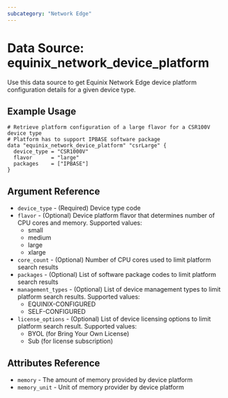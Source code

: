 ```yaml
---
subcategory: "Network Edge"
---
```


# Data Source: equinix_network_device_platform

Use this data source to get Equinix Network Edge device platform configuration details
for a given device type.

## Example Usage

```hcl
# Retrieve platform configuration of a large flavor for a CSR100V device type
# Platform has to support IPBASE software package
data "equinix_network_device_platform" "csrLarge" {
  device_type = "CSR1000V"
  flavor      = "large"
  packages    = ["IPBASE"]
}
```

## Argument Reference

* `device_type` - (Required) Device type code
* `flavor` - (Optional) Device platform flavor that determines number of CPU cores
and memory. Supported values:
  * small
  * medium
  * large
  * xlarge
* `core_count` - (Optional) Number of CPU cores used to limit platform search results
* `packages` - (Optional) List of software package codes to limit platform search
results
* `management_types` - (Optional) List of device management types to limit platform
search results. Supported values:
  * EQUINIX-CONFIGURED
  * SELF-CONFIGURED
* `license_options` - (Optional) List of device licensing options to limit platform
search result. Supported values:
  * BYOL (for Bring Your Own License)
  * Sub (for license subscription)

## Attributes Reference

* `memory` - The amount of memory provided by device platform
* `memory_unit` - Unit of memory provider by device platform
